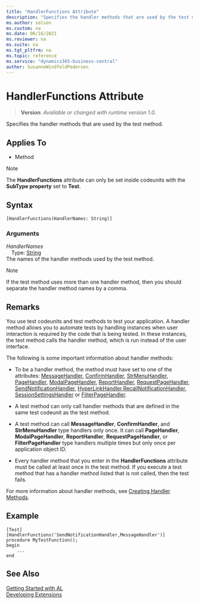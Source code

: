 ```yaml
---
title: "HandlerFunctions Attribute"
description: "Specifies the handler methods that are used by the test method."
ms.author: solsen
ms.custom: na
ms.date: 06/16/2021
ms.reviewer: na
ms.suite: na
ms.tgt_pltfrm: na
ms.topic: reference
ms.service: "dynamics365-business-central"
author: SusanneWindfeldPedersen
---
```

[//]: # (START>DO_NOT_EDIT)
[//]: # (IMPORTANT:Do not edit any of the content between here and the END>DO_NOT_EDIT.)
[//]: # (Any modifications should be made in the .xml files in the ModernDev repo.)

# HandlerFunctions Attribute
> **Version**: _Available or changed with runtime version 1.0._

Specifies the handler methods that are used by the test method.


## Applies To

- Method

> [!NOTE]
> The **HandlerFunctions** attribute can only be set inside codeunits with the **SubType property** set to **Test**.

## Syntax

```
[HandlerFunctions(HandlerNames: String)]
```

### Arguments
*HandlerNames*  
&emsp;Type: [String](../methods-auto/string/string-data-type.md)  
The names of the handler methods used by the test method.  

[//]: # (IMPORTANT: END>DO_NOT_EDIT)

> [!NOTE]  
> If the test method uses more than one handler method, then you should separate the handler method names by a comma.  
  
## Remarks  
You use test codeunits and test methods to test your application. A handler method allows you to automate tests by handling instances when user interaction is required by the code that is being tested. In these instances, the test method calls the handler method, which is run instead of the user interface.  
  
The following is some important information about handler methods:  
  
- To be a handler method, the method must have set to one of the attributes: [MessageHandler](devenv-messagehandler-attribute.md), [ConfirmHandler](devenv-confirmhandler-attribute.md), [StrMenuHandler](devenv-strmenuhandler-attribute.md), [PageHandler](devenv-pagehandler-attribute.md), [ModalPageHandler](devenv-modalpagehandler-attribute.md), [ReportHandler](devenv-reporthandler-attribute.md), [RequestPageHandler](devenv-requestpagehandler-attribute.md), [SendNotificationHandler](devenv-sendnotificationhandler-attribute.md), [HyperLinkHandler](devenv-hyperlinkhandler-attribute.md),[RecallNotificationHandler](devenv-recallnotificationhandler-attribute.md), [SessionSettingsHandler](devenv-sessionsettingshandler-attribute.md) or [FilterPageHandler](devenv-filterpagehandler-attribute.md).  
  
- A test method can only call handler methods that are defined in the same test codeunit as the test method.  
  
- A test method can call **MessageHandler**, **ConfirmHandler**, and **StrMenuHandler** type handlers only once. It can call **PageHandler**, **ModalPageHandler**, **ReportHandler**, **RequestPageHandler**, or **FilterPageHandler** type handlers multiple times but only once per application object ID.  
  
- Every handler method that you enter in the **HandlerFunctions** attribute must be called at least once in the test method. If you execute a test method that has a handler method listed that is not called, then the test fails.  

For more information about handler methods, see [Creating Handler Methods](../devenv-creating-handler-methods.md).

## Example

```AL
[Test]
[HandlerFunctions('SendNotificationHandler,MessageHandler')]
procedure MyTestFunction();
begin
    ...
end
```

## See Also  
[Getting Started with AL](../devenv-get-started.md)  
[Developing Extensions](../devenv-dev-overview.md)  